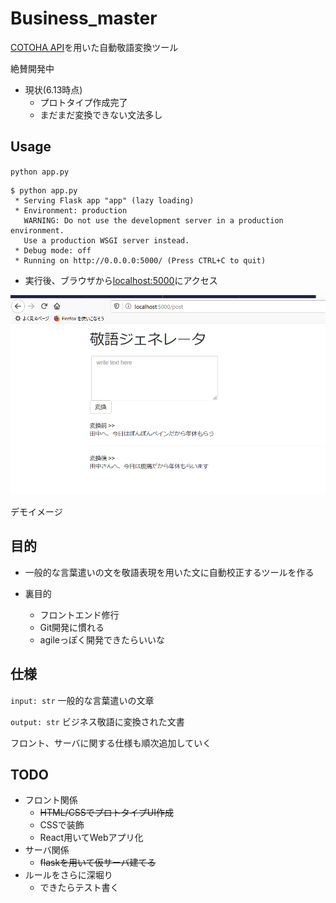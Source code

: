 # Business_master
[COTOHA API](https://api.ce-cotoha.com/contents/index.html)を用いた自動敬語変換ツール

絶賛開発中

- 現状(6.13時点)
  - プロトタイプ作成完了
  - まだまだ変換できない文法多し

## Usage

`python app.py`

```
$ python app.py
 * Serving Flask app "app" (lazy loading)
 * Environment: production
   WARNING: Do not use the development server in a production environment.
   Use a production WSGI server instead.
 * Debug mode: off
 * Running on http://0.0.0.0:5000/ (Press CTRL+C to quit)

```

- 実行後、ブラウザから[localhost:5000](localhost:5000)にアクセス




![image](demo_img.png)

デモイメージ

## 目的

- 一般的な言葉遣いの文を敬語表現を用いた文に自動校正するツールを作る

- 裏目的
  - フロントエンド修行
  - Git開発に慣れる
  - agileっぽく開発できたらいいな

## 仕様
`input: str` 一般的な言葉遣いの文章

`output: str` ビジネス敬語に変換された文書

フロント、サーバに関する仕様も順次追加していく



## TODO
- フロント関係
   - ~~HTML/CSSでプロトタイプUI作成~~
   - CSSで装飾
   - React用いてWebアプリ化
- サーバ関係
   - ~~flaskを用いて仮サーバ建てる~~
- ルールをさらに深堀り
   - できたらテスト書く
